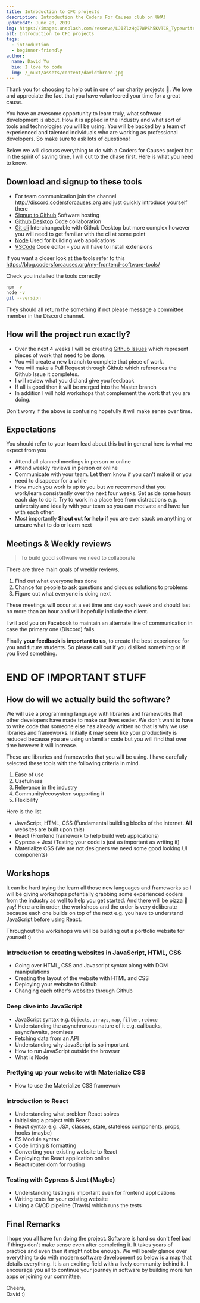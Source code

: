 ```yaml
---
title: Introduction to CFC projects
description: Introduction the Coders For Causes club on UWA!
updatedAt: June 20, 2019
img: https://images.unsplash.com/reserve/LJIZlzHgQ7WPSh5KVTCB_Typewriter.jpg?ixlib=rb-1.2.1&auto=format&fit=crop&w=800&q=60
alt: Introduction to CFC projects
tags:
  - introduction
  - beginner-friendly
author:
  name: David Yu
  bio: I love to code
  img: /_nuxt/assets/content/davidthrone.jpg
---
```


Thank you for choosing to help out in one of our charity projects 💜. We love and appreciate the fact that you have volunteered your time for a great cause.

You have an awesome opportunity to learn truly, what software development is about. How it is applied in the industry and what sort of tools and technologies you will be using. You will be backed by a team of experienced and talented individuals who are working as professional developers. So make sure to ask lots of questions!

Below we will discuss everything to do with a Coders for Causes project but in the spirit of saving time, I will cut to the chase first. Here is what you need to know.

## Download and signup to these tools

- For team communication join the channel http://discord.codersforcauses.org and just quickly introduce yourself there
- [Signup to Github](https://github.com) Software hosting
- [Github Desktop](https://desktop.github.com/) Code collaboration
- [Git cli](https://git-scm.com/downloads) Interchangeable with Github Desktop but more complex however you will need to get familiar with the cli at some point
- [Node](https://nodejs.org/en/) Used for building web applications
- [VSCode](https://code.visualstudio.com/) Code editor - you will have to install extensions

If you want a closer look at the tools refer to this https://blog.codersforcauses.org/my-frontend-software-tools/

Check you installed the tools correctly

```bash
npm -v
node -v
git --version
```

They should all return the something if not please message a committee member in the Discord channel.

## How will the project run exactly?

- Over the next 4 weeks I will be creating [Github Issues](https://github.com) which represent pieces of work that need to be done.
- You will create a new branch to complete that piece of work.
- You will make a Pull Request through Github which references the Github Issue it completes.
- I will review what you did and give you feedback
- If all is good then it will be merged into the Master branch
- In addition I will hold workshops that complement the work that you are doing.

Don't worry if the above is confusing hopefully it will make sense over time.

## Expectations

You should refer to your team lead about this but in general here is what we expect from you

- Attend all planned meetings in person or online
- Attend weekly reviews in person or online
- Communicate with your team. Let them know if you can't make it or you need to disappear for a while
- How much you work is up to you but we recommend that you work/learn consistently over the next four weeks. Set aside some hours each day to do it. Try to work in a place free from distractions e.g. university and ideally with your team so you can motivate and have fun with each other.
- Most importantly **Shout out for help** if you are ever stuck on anything or unsure what to do or learn next

## Meetings & Weekly reviews

> To build good software we need to collaborate

There are three main goals of weekly reviews.

1. Find out what everyone has done
2. Chance for people to ask questions and discuss solutions to problems
3. Figure out what everyone is doing next

These meetings will occur at a set time and day each week and should last no more than an hour and will hopefully include the client.

I will add you on Facebook to maintain an alternate line of communication in case the primary one (Discord) fails.

Finally **your feedback is important to us**, to create the best experience for you and future students. So please call out if you disliked something or if you liked something.

# END OF IMPORTANT STUFF

## How do will we actually build the software?

We will use a programming language with libraries and frameworks that other developers have made to make our lives easier. We don't want to have to write code that someone else has already written so that is why we use libraries and frameworks. Initially it may seem like your productivity is reduced because you are using unfamiliar code but you will find that over time however it will increase.

These are libraries and frameworks that you will be using. I have carefully selected these tools with the following criteria in mind.

1. Ease of use
2. Usefulness
3. Relevance in the industry
4. Community/ecosystem supporting it
5. Flexibility

Here is the list

- JavaScript, HTML, CSS (Fundamental building blocks of the internet. **All** websites are built upon this)
- React (Frontend framework to help build web applications)
- Cypress + Jest (Testing your code is just as important as writing it)
- Materialize CSS (We are not designers we need some good looking UI components)

## Workshops

It can be hard trying the learn all those new languages and frameworks so I will be giving workshops potentially grabbing some experienced coders from the industry as well to help you get started. And there will be pizza 🍕yay! Here are in order, the workshops and the order is very deliberate because each one builds on top of the next e.g. you have to understand JavaScript before using React.

Throughout the workshops we will be building out a portfolio website for yourself :)

### Introduction to creating websites in JavaScript, HTML, CSS

- Going over HTML, CSS and Javascript syntax along with DOM manipulations
- Creating the layout of the website with HTML and CSS
- Deploying your website to Github
- Changing each other's websites through Github

### Deep dive into JavaScript

- JavaScript syntax e.g. `Objects`, `arrays`, `map`, `filter`, `reduce`
- Understanding the asynchronous nature of it e.g. callbacks, async/awaits, promises
- Fetching data from an API
- Understanding why JavaScript is so important
- How to run JavaScript outside the browser
- What is Node

### Prettying up your website with Materialize CSS

- How to use the Materialize CSS framework

### Introduction to React

- Understanding what problem React solves
- Initialising a project with React
- React syntax e.g. JSX, classes, state, stateless components, props, hooks (maybe)
- ES Module syntax
- Code linting & formatting
- Converting your existing website to React
- Deploying the React application online
- React router dom for routing

### Testing with Cypress & Jest (Maybe)

- Understanding testing is important even for frontend applications
- Writing tests for your existing website
- Using a CI/CD pipeline (Travis) which runs the tests

## Final Remarks

I hope you all have fun doing the project. Software is hard so don't feel bad if things don't make sense even after completing it. It takes years of practice and even then it might not be enough. We will barely glance over everything to do with modern software development so below is a map that details everything. It is an exciting field with a lively community behind it. I encourage you all to continue your journey in software by building more fun apps or joining our committee.

Cheers,<br>
David :)

<nuxt-image file="roadmap.png" alt="frontend roadmap" />
